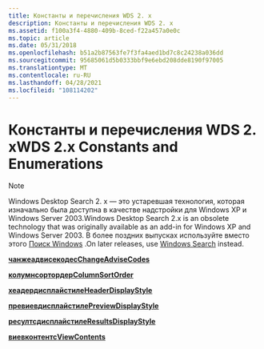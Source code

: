 ```yaml
---
title: Константы и перечисления WDS 2. x
description: Константы и перечисления WDS 2. x
ms.assetid: f100a3f4-4880-409b-8ced-f22a457a0e0c
ms.topic: article
ms.date: 05/31/2018
ms.openlocfilehash: b51a2b87563fe7f3fa4aed1bd7c8c24238a036dd
ms.sourcegitcommit: 95685061d5b0333bbf9e6ebd208dde8190f97005
ms.translationtype: MT
ms.contentlocale: ru-RU
ms.lasthandoff: 04/28/2021
ms.locfileid: "108114202"
---
```

# <a name="wds-2x-constants-and-enumerations"></a><span data-ttu-id="17b62-103">Константы и перечисления WDS 2. x</span><span class="sxs-lookup"><span data-stu-id="17b62-103">WDS 2.x Constants and Enumerations</span></span>

> [!NOTE]
> <span data-ttu-id="17b62-104">Windows Desktop Search 2. x — это устаревшая технология, которая изначально была доступна в качестве надстройки для Windows XP и Windows Server 2003.</span><span class="sxs-lookup"><span data-stu-id="17b62-104">Windows Desktop Search 2.x is an obsolete technology that was originally available as an add-in for Windows XP and Windows Server 2003.</span></span> <span data-ttu-id="17b62-105">В более поздних выпусках используйте вместо этого [Поиск Windows](../search/-search-3x-wds-overview.md) .</span><span class="sxs-lookup"><span data-stu-id="17b62-105">On later releases, use [Windows Search](../search/-search-3x-wds-overview.md) instead.</span></span>


<span data-ttu-id="17b62-106">[**чанжеадвисекодес**](/previous-versions//aa965736(v=vs.85))</span><span class="sxs-lookup"><span data-stu-id="17b62-106">[**ChangeAdviseCodes**](/previous-versions//aa965736(v=vs.85))</span></span>

[<span data-ttu-id="17b62-107">**колумнсортордер**</span><span class="sxs-lookup"><span data-stu-id="17b62-107">**ColumnSortOrder**</span></span>](/windows/win32/api/mmcobj/ne-mmcobj-_columnsortorder)

[<span data-ttu-id="17b62-108">**хеадердисплайстиле**</span><span class="sxs-lookup"><span data-stu-id="17b62-108">**HeaderDisplayStyle**</span></span>](-search-2x-headerdisplaystyleenum.md)

[<span data-ttu-id="17b62-109">**превиевдисплайстиле**</span><span class="sxs-lookup"><span data-stu-id="17b62-109">**PreviewDisplayStyle**</span></span>](-search-2x-previewdisplaystyleenum.md)

[<span data-ttu-id="17b62-110">**ресултсдисплайстиле**</span><span class="sxs-lookup"><span data-stu-id="17b62-110">**ResultsDisplayStyle**</span></span>](-search-2x-resultsdisplaystyle.md)

[<span data-ttu-id="17b62-111">**виевконтентс**</span><span class="sxs-lookup"><span data-stu-id="17b62-111">**ViewContents**</span></span>](-search-2x-viewcontents.md)

 

 
